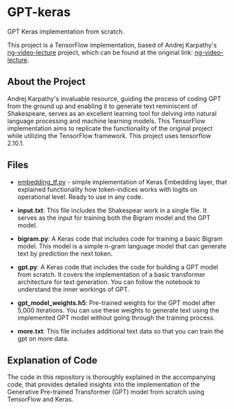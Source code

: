 # GPT-keras

GPT Keras implementation from scratch.

This project is a TensorFlow implementation, based of Andrej Karpathy's [ng-video-lecture](https://www.youtube.com/watch?v=kCc8FmEb1nY) project, which can be found at the original link: [ng-video-lecture](https://github.com/karpathy/ng-video-lecture/blob/master).

## About the Project

Andrej Karpathy's invaluable resource, guiding the process of coding GPT from the ground up and enabling it to generate text reminiscent of Shakespeare, serves as an excellent learning tool for delving into natural language processing and machine learning models. This TensorFlow implementation aims to replicate the functionality of the original project while utilizing the TensorFlow framework. This project uses tensorflow 2.10.1.

## Files

- [embedding_tf.py](examples/embedding_tf.py) - simple implementation of Keras Embedding layer, that explained functionality how token-indices works with logits on operational level. Ready to use in any code.

- **input.txt**: This file includes the Shakespear work in a single file. It serves as the input for training both the Bigram model and the GPT model.

- **bigram.py**: A Keras code that includes code for training a basic Bigram model. This model is a simple n-gram language model that can generate text by prediction the next token.

- **gpt.py**: A Keras code that includes the code for building a GPT model from scratch. It covers the implementation of a basic transformer architecture for text generation. You can follow the notebook to understand the inner workings of GPT.

- **gpt_model_weights.h5**: Pre-trained weights for the GPT model after 5,000 iterations. You can use these weights to generate text using the implemented GPT model without going through the training process.

- **more.txt**: This file includes additional text data so that you can train the gpt on more data.

## Explanation of Code

The code in this repository is thoroughly explained in the accompanying code, that provides detailed insights into the implementation of the Generative Pre-trained Transformer (GPT) model from scratch using TensorFlow and Keras.
